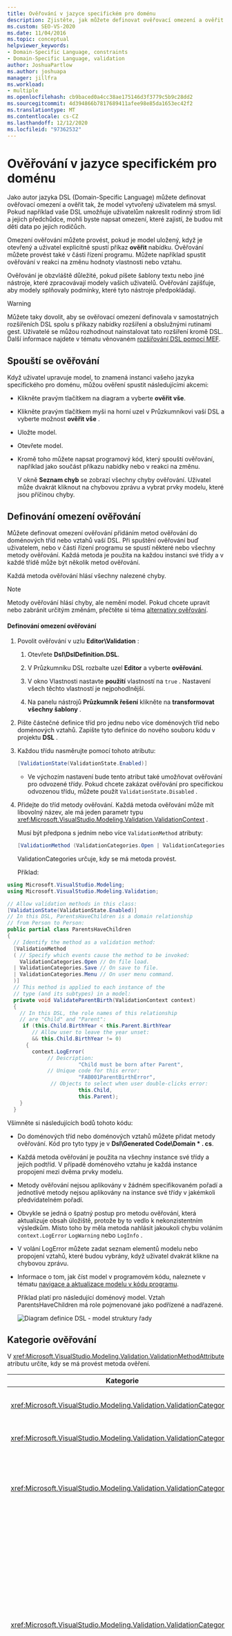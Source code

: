 ```yaml
---
title: Ověřování v jazyce specifickém pro doménu
description: Zjistěte, jak můžete definovat ověřovací omezení a ověřit tak, že model vytvořený uživatelem má smysl.
ms.custom: SEO-VS-2020
ms.date: 11/04/2016
ms.topic: conceptual
helpviewer_keywords:
- Domain-Specific Language, constraints
- Domain-Specific Language, validation
author: JoshuaPartlow
ms.author: joshuapa
manager: jillfra
ms.workload:
- multiple
ms.openlocfilehash: cb9baced0a4cc38ae175146d3f3779c5b9c28dd2
ms.sourcegitcommit: 4d394866b7817689411afee98e85da1653ec42f2
ms.translationtype: MT
ms.contentlocale: cs-CZ
ms.lasthandoff: 12/12/2020
ms.locfileid: "97362532"
---
```

# <a name="validation-in-a-domain-specific-language"></a>Ověřování v jazyce specifickém pro doménu
Jako autor jazyka DSL (Domain-Specific Language) můžete definovat ověřovací omezení a ověřit tak, že model vytvořený uživatelem má smysl. Pokud například vaše DSL umožňuje uživatelům nakreslit rodinný strom lidí a jejich předchůdce, mohli byste napsat omezení, které zajistí, že budou mít děti data po jejich rodičůch.

 Omezení ověřování můžete provést, pokud je model uložený, když je otevřený a uživatel explicitně spustí příkaz **ověřit** nabídku. Ověřování můžete provést také v části řízení programu. Můžete například spustit ověřování v reakci na změnu hodnoty vlastnosti nebo vztahu.

 Ověřování je obzvláště důležité, pokud píšete šablony textu nebo jiné nástroje, které zpracovávají modely vašich uživatelů. Ověřování zajišťuje, aby modely splňovaly podmínky, které tyto nástroje předpokládají.

> [!WARNING]
> Můžete taky dovolit, aby se ověřovací omezení definovala v samostatných rozšířeních DSL spolu s příkazy nabídky rozšíření a obslužnými rutinami gest. Uživatelé se můžou rozhodnout nainstalovat tato rozšíření kromě DSL. Další informace najdete v tématu věnovaném [rozšiřování DSL pomocí MEF](../modeling/extend-your-dsl-by-using-mef.md).

## <a name="running-validation"></a>Spouští se ověřování
 Když uživatel upravuje model, to znamená instanci vašeho jazyka specifického pro doménu, můžou ověření spustit následujícími akcemi:

- Klikněte pravým tlačítkem na diagram a vyberte **ověřit vše**.

- Klikněte pravým tlačítkem myši na horní uzel v Průzkumníkovi vaší DSL a vyberte možnost **ověřit vše** .

- Uložte model.

- Otevřete model.

- Kromě toho můžete napsat programový kód, který spouští ověřování, například jako součást příkazu nabídky nebo v reakci na změnu.

  V okně **Seznam chyb** se zobrazí všechny chyby ověřování. Uživatel může dvakrát kliknout na chybovou zprávu a vybrat prvky modelu, které jsou příčinou chyby.

## <a name="defining-validation-constraints"></a>Definování omezení ověřování
 Můžete definovat omezení ověřování přidáním metod ověřování do doménových tříd nebo vztahů vaší DSL. Při spuštění ověřování buď uživatelem, nebo v části řízení programu se spustí některé nebo všechny metody ověřování. Každá metoda je použita na každou instanci své třídy a v každé třídě může být několik metod ověřování.

 Každá metoda ověřování hlásí všechny nalezené chyby.

> [!NOTE]
> Metody ověřování hlásí chyby, ale nemění model. Pokud chcete upravit nebo zabránit určitým změnám, přečtěte si téma [alternativy ověřování](#alternatives).

#### <a name="to-define-a-validation-constraint"></a>Definování omezení ověřování

1. Povolit ověřování v uzlu **Editor\Validation** :

   1. Otevřete **Dsl\DslDefinition.DSL**.

   2. V Průzkumníku DSL rozbalte uzel **Editor** a vyberte **ověřování**.

   3. V okno Vlastnosti nastavte **použití**  vlastností na `true` . Nastavení všech těchto vlastností je nejpohodlnější.

   4. Na panelu nástrojů **Průzkumník řešení** klikněte na **transformovat všechny šablony** .

2. Pište částečné definice tříd pro jednu nebo více doménových tříd nebo doménových vztahů. Zapište tyto definice do nového souboru kódu v projektu **DSL** .

3. Každou třídu nasměrujte pomocí tohoto atributu:

   ```csharp
   [ValidationState(ValidationState.Enabled)]
   ```

   - Ve výchozím nastavení bude tento atribut také umožňovat ověřování pro odvozené třídy. Pokud chcete zakázat ověřování pro specifickou odvozenou třídu, můžete použít `ValidationState.Disabled` .

4. Přidejte do tříd metody ověřování. Každá metoda ověřování může mít libovolný název, ale má jeden parametr typu <xref:Microsoft.VisualStudio.Modeling.Validation.ValidationContext> .

    Musí být předpona s jedním nebo více `ValidationMethod` atributy:

   ```csharp
   [ValidationMethod (ValidationCategories.Open | ValidationCategories.Save | ValidationCategories.Menu ) ]
   ```

    ValidationCategories určuje, kdy se má metoda provést.

   Příklad:

```csharp
using Microsoft.VisualStudio.Modeling;
using Microsoft.VisualStudio.Modeling.Validation;

// Allow validation methods in this class:
[ValidationState(ValidationState.Enabled)]
// In this DSL, ParentsHaveChildren is a domain relationship
// from Person to Person:
public partial class ParentsHaveChildren
{
  // Identify the method as a validation method:
  [ValidationMethod
  ( // Specify which events cause the method to be invoked:
    ValidationCategories.Open // On file load.
  | ValidationCategories.Save // On save to file.
  | ValidationCategories.Menu // On user menu command.
  )]
  // This method is applied to each instance of the
  // type (and its subtypes) in a model:
  private void ValidateParentBirth(ValidationContext context)
  {
    // In this DSL, the role names of this relationship
    // are "Child" and "Parent":
     if (this.Child.BirthYear < this.Parent.BirthYear
        // Allow user to leave the year unset:
        && this.Child.BirthYear != 0)
      {
        context.LogError(
             // Description:
                       "Child must be born after Parent",
             // Unique code for this error:
                       "FAB001ParentBirthError",
              // Objects to select when user double-clicks error:
                       this.Child,
                       this.Parent);
    }
  }
```

 Všimněte si následujících bodů tohoto kódu:

- Do doménových tříd nebo doménových vztahů můžete přidat metody ověřování. Kód pro tyto typy je v **Dsl\Generated Code\Domain \* . cs**.

- Každá metoda ověřování je použita na všechny instance své třídy a jejích podtříd. V případě doménového vztahu je každá instance propojení mezi dvěma prvky modelu.

- Metody ověřování nejsou aplikovány v žádném specifikovaném pořadí a jednotlivé metody nejsou aplikovány na instance své třídy v jakémkoli předvídatelném pořadí.

- Obvykle se jedná o špatný postup pro metodu ověřování, která aktualizuje obsah úložiště, protože by to vedlo k nekonzistentním výsledkům. Místo toho by měla metoda nahlásit jakoukoli chybu voláním `context.LogError` `LogWarning` nebo `LogInfo` .

- V volání LogError můžete zadat seznam elementů modelu nebo propojení vztahů, které budou vybrány, když uživatel dvakrát klikne na chybovou zprávu.

- Informace o tom, jak číst model v programovém kódu, naleznete v tématu [navigace a aktualizace modelu v kódu programu](../modeling/navigating-and-updating-a-model-in-program-code.md).

  Příklad platí pro následující doménový model. Vztah ParentsHaveChildren má role pojmenované jako podřízené a nadřazené.

  ![Diagram definice DSL &#45; model struktury řady](../modeling/media/familyt_person.png)

## <a name="validation-categories"></a>Kategorie ověřování
 V <xref:Microsoft.VisualStudio.Modeling.Validation.ValidationMethodAttribute> atributu určíte, kdy se má provést metoda ověření.

|Kategorie|Spuštění|
|-|-|
|<xref:Microsoft.VisualStudio.Modeling.Validation.ValidationCategories>|Když uživatel vyvolá příkaz pro ověření nabídky.|
|<xref:Microsoft.VisualStudio.Modeling.Validation.ValidationCategories>|Při otevření souboru modelu.|
|<xref:Microsoft.VisualStudio.Modeling.Validation.ValidationCategories>|Při uložení souboru. Pokud dojde k chybám ověření, uživateli bude dána možnost zrušit operaci uložení.|
|<xref:Microsoft.VisualStudio.Modeling.Validation.ValidationCategories>|Při uložení souboru. Pokud v této kategorii dojde k chybám, uživateli se zobrazí upozornění, že nemusí být možné soubor znovu otevřít.<br /><br /> Tuto kategorii použijte k ověřování metod, které testuje duplicitní názvy nebo ID, nebo jiné podmínky, které mohou způsobit chyby při načítání.|
|<xref:Microsoft.VisualStudio.Modeling.Validation.ValidationCategories>|Když je volána metoda ValidateCustom. Ověření v této kategorii lze vyvolat pouze z kódu programu.<br /><br /> Další informace najdete v tématu [vlastní kategorie ověření](#custom).|

## <a name="where-to-place-validation-methods"></a>Kam umístit metody ověřování
 Stejný účinek lze často dosáhnout umístěním metody ověřování na jiný typ. Například můžete přidat metodu do třídy Person namísto vztahu ParentsHaveChildren a nechat ji iterovat prostřednictvím odkazů:

```
[ValidationState(ValidationState.Enabled)]
public partial class Person
{[ValidationMethod
 ( ValidationCategories.Open
 | ValidationCategories.Save
 | ValidationCategories.Menu
 )
]
  private void ValidateParentBirth(ValidationContext context)
  {
    // Iterate through ParentHasChildren links:
    foreach (Person parent in this.Parents)
    {
        if (this.BirthYear <= parent.BirthYear)
        { ...
```

 **Agregace omezení ověřování.** Chcete-li použít ověřování v předvídatelném pořadí, definujte jedinou metodu ověření pro třídu Owner, například kořenový prvek modelu. Tato technika také umožňuje agregovat více zpráv o chybách do jedné zprávy.

 Nevýhodami je, že kombinovaná metoda je méně jednoduchá ke správě a že všechny omezení musí mít stejnou hodnotu `ValidationCategories` . Proto doporučujeme, abyste každé omezení zachovali v samostatné metodě, pokud je to možné.

 **Předávání hodnot v mezipaměti kontextu.** Kontextový parametr obsahuje slovník, do kterého lze umístit libovolné hodnoty. Slovník přetrvává po dobu životnosti běhu ověřování. Konkrétní metoda ověřování může například v kontextu zachovat počet chyb a použít ho k tomu, abyste zabránili zahlcení okna chyb opakovanými zprávami. Příklad:

```csharp
List<ParentsHaveChildren> erroneousLinks;
if (!context.TryGetCacheValue("erroneousLinks", out erroneousLinks))
erroneousLinks = new List<ParentsHaveChildren>();
erroneousLinks.Add(this);
context.SetCacheValue("erroneousLinks", erroneousLinks);
if (erroneousLinks.Count < 5) { context.LogError( ... ); }
```

## <a name="validation-of-multiplicities"></a>Ověřování násobnosti
 Metody ověřování pro kontrolu minimální násobnosti jsou automaticky generovány pro vaši DSL. Kód je zapsán do **Dsl\Generated Code\MultiplicityValidation.cs**. Tyto metody se projeví, když povolíte ověřování v uzlu **Editor\Validation** v Průzkumníku DSL.

 Pokud nastavíte násobnost role relace domény na hodnotu 1.. * nebo 1.. 1, ale uživatel nevytvoří odkaz na tento vztah, zobrazí se chybová zpráva ověření.

 Například pokud vaše DSL má třídy Person a město a vztah PersonLivesInTown s relací **1.. \\** v roli města se zobrazí chybová zpráva pro každou osobu, která nemá žádnou město.

## <a name="running-validation-from-program-code"></a>Spuštění ověřování z kódu programu
 Ověřování můžete spustit přístupem k ValidationController nebo jeho vytvořením. Chcete-li, aby se chyby zobrazily uživateli v okně chyby, použijte ValidationController, který je připojen k DocData vašeho diagramu. Například pokud píšete příkaz nabídky, `CurrentDocData.ValidationController` je k dispozici ve třídě sady příkazů:

```csharp
using Microsoft.VisualStudio.Modeling;
using Microsoft.VisualStudio.Modeling.Validation;
using Microsoft.VisualStudio.Modeling.Shell;
...
partial class MyLanguageCommandSet
{
  private void OnMenuMyContextMenuCommand(object sender, EventArgs e)
  {
   ValidationController controller = this.CurrentDocData.ValidationController;
...
```

 Další informace najdete v tématu [Postup: Přidání příkazu do místní nabídky](../modeling/how-to-add-a-command-to-the-shortcut-menu.md).

 Můžete také vytvořit samostatný kontroler ověřování a chyby spravovat sami. Příklad:

```csharp
using Microsoft.VisualStudio.Modeling;
using Microsoft.VisualStudio.Modeling.Validation;
using Microsoft.VisualStudio.Modeling.Shell;
...
Store store = ...;
VsValidationController validator = new VsValidationController(s);
// Validate all elements in the Store:
if (!validator.Validate(store, ValidationCategories.Save))
{
  // Deal with errors:
  foreach (ValidationMessage message in validator.ValidationMessages) { ... }
}
```

## <a name="running-validation-when-a-change-occurs"></a>Spuštění ověřování, když dojde ke změně
 Pokud se chcete ujistit, že uživatel bude upozorněn okamžitě, pokud je model neplatný, můžete definovat událost úložiště, která spouští ověřování. Další informace o událostech úložiště najdete v tématu [obslužné rutiny událostí rozšiřují změny mimo model](../modeling/event-handlers-propagate-changes-outside-the-model.md).

 Kromě ověřovacího kódu přidejte do projektu _ *DslPackage** vlastní soubor kódu s obsahem, který je podobný následujícímu příkladu. Tento kód používá `ValidationController` , který je připojen k dokumentu. Tento kontroler zobrazuje chyby ověřování v seznamu chyb sady Visual Studio.

```csharp
using System;
using System.Linq;
using Microsoft.VisualStudio.Modeling;
using Microsoft.VisualStudio.Modeling.Validation;
namespace Company.FamilyTree
{
  partial class FamilyTreeDocData // Change name to your DocData.
  {
    // Register the store event handler:
    protected override void OnDocumentLoaded()
    {
      base.OnDocumentLoaded();
      DomainClassInfo observedLinkInfo = this.Store.DomainDataDirectory
         .FindDomainClass(typeof(ParentsHaveChildren));
      DomainClassInfo observedClassInfo = this.Store.DomainDataDirectory
         .FindDomainClass(typeof(Person));
      EventManagerDirectory events = this.Store.EventManagerDirectory;
      events.ElementAdded
         .Add(observedLinkInfo, new EventHandler<ElementAddedEventArgs>(ParentLinkAddedHandler));
      events.ElementDeleted.Add(observedLinkInfo, new EventHandler<ElementDeletedEventArgs>(ParentLinkDeletedHandler));
      events.ElementPropertyChanged.Add(observedClassInfo, new EventHandler<ElementPropertyChangedEventArgs>(BirthDateChangedHandler));
    }
    // Handler will be called after transaction that creates a link:
    private void ParentLinkAddedHandler(object sender,
                                ElementAddedEventArgs e)
    {
      this.ValidationController.Validate(e.ModelElement,
           ValidationCategories.Save);
    }
    // Called when a link is deleted:
    private void ParentLinkDeletedHandler(object sender,
                                ElementDeletedEventArgs e)
    {
      // Don't apply validation to a deleted item!
      // - Validate store to refresh the error list.
      this.ValidationController.Validate(this.Store,
           ValidationCategories.Save);
    }
    // Called when any property of a Person element changes:
    private void BirthDateChangedHandler(object sender,
                      ElementPropertyChangedEventArgs e)
    {
      Person person = e.ModelElement as Person;
      // Not interested in changes in other properties:
      if (e.DomainProperty.Id != Person.BirthYearDomainPropertyId)
          return;

      // Validate all parent links to and from the person:
      this.ValidationController.Validate(
        ParentsHaveChildren.GetLinksToParents(person)
        .Concat(ParentsHaveChildren.GetLinksToChildren(person))
        , ValidationCategories.Save);
    }
  }
}
```

 Obslužné rutiny jsou také volány po operaci zpět nebo znovu, které ovlivňují odkazy nebo prvky.

## <a name="custom-validation-categories"></a><a name="custom"></a> Vlastní kategorie ověřování
 Kromě standardních kategorií ověřování, jako je například nabídka a otevřít, můžete definovat vlastní kategorie. Tyto kategorie můžete vyvolat z programového kódu. Uživatel je nemůže vyvolat přímo.

 Typickým použitím vlastních kategorií je definování kategorie, která testuje, zda model splňuje podmínky pro konkrétní nástroj.

 Chcete-li přidat metodu ověřování do konkrétní kategorie, použijte ji jako předponu atributu:

```csharp
[ValidationMethod(CustomCategory = "PreconditionsForGeneratePartsList")]
[ValidationMethod(ValidationCategory.Menu)]
private void TestForCircularLinks(ValidationContext context)
{...}
```

> [!NOTE]
> Můžete vytvořit předponu metody s libovolným počtem `[ValidationMethod()]` atributů, kolik chcete. Můžete přidat metodu do vlastních i standardních kategorií.

 Postup při volání vlastního ověření:

```csharp

// Invoke all validation methods in a custom category:
validationController.ValidateCustom
  (store, // or a list of model elements
   "PreconditionsForGeneratePartsList");
```

## <a name="alternatives-to-validation"></a><a name="alternatives"></a> Alternativy k ověřování
 Omezení ověřování hlásí chyby, ale nemění model. Pokud místo toho chcete zabránit tomu, aby se model stal neplatným, můžete použít jiné techniky.

 Tyto techniky se ale nedoporučují. Je obvykle lepší umožnit uživateli rozhodnout, jak opravit neplatný model.

 **Úpravou změny obnovte platnost modelu.** Pokud uživatel například nastaví vlastnost nad povolené maximum, mohli byste obnovit vlastnost na maximální hodnotu. Uděláte to tak, že definujete pravidlo. Další informace najdete v tématu [pravidla šířící změny v modelu](../modeling/rules-propagate-changes-within-the-model.md).

 **Pokud se pokusíte o neplatnou změnu, vraťte transakci zpět.** Můžete také definovat pravidlo pro tento účel, ale v některých případech je možné přepsat obslužnou rutinu vlastnosti **OnValueChanging ()** nebo přepsat metodu, například chcete-li `OnDeleted().` vrátit transakci, použijte `this.Store.TransactionManager.CurrentTransaction.Rollback().` Další informace v tématu [obslužné rutiny změny hodnoty vlastnosti domény](../modeling/domain-property-value-change-handlers.md).

> [!WARNING]
> Ujistěte se, že uživatel ví, že změna byla upravena nebo vrácena zpět. Například použijte `System.Windows.Forms.MessageBox.Show("message").`

## <a name="see-also"></a>Viz také:

- [Navigace v modelu a aktualizace modelu v kódu programu](../modeling/navigating-and-updating-a-model-in-program-code.md)
- [Obslužné rutiny události šířící změny mimo model](../modeling/event-handlers-propagate-changes-outside-the-model.md)
